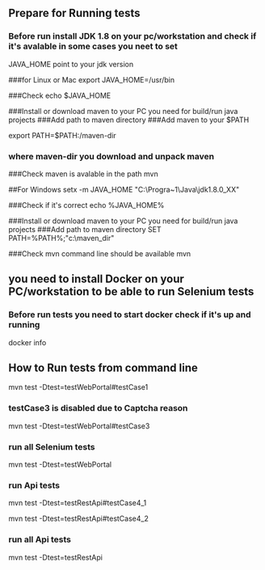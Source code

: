 ## Prepare for Running tests
### Before run install JDK 1.8 on your pc/workstation and check if it's avalable in some cases you neet to set
JAVA_HOME point to your jdk version

###for Linux or Mac
export JAVA_HOME=/usr/bin

###Check
echo $JAVA_HOME

###Install or download maven to your PC you need for build/run java projects
###Add path to maven directory
###Add maven to your $PATH

export PATH=$PATH:/maven-dir

### where maven-dir you download and unpack maven 

###Check maven is avalable in the path
mvn

##For Windows 
setx -m JAVA_HOME "C:\Progra~1\Java\jdk1.8.0_XX"

###Check if it's correct
echo %JAVA_HOME%

###Install or download maven to your PC you need for build/run java projects
###Add path to maven directory
SET PATH=%PATH%;"c:\maven_dir"

###Check mvn command line should be available
mvn


## you need to install Docker on your PC/workstation to be able to run Selenium tests
### Before run tests you need to start docker check if it's up and running

docker info
## How to Run tests from command line
mvn test -Dtest=testWebPortal#testCase1

### testCase3 is disabled due to Captcha reason

mvn test -Dtest=testWebPortal#testCase3
### run all Selenium tests
mvn test -Dtest=testWebPortal

### run Api tests
mvn test -Dtest=testRestApi#testCase4_1

mvn test -Dtest=testRestApi#testCase4_2

### run all Api tests
mvn test -Dtest=testRestApi